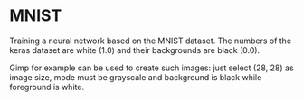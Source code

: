 # MNIST

Training a neural network based on the MNIST dataset. The numbers of
the keras dataset are white (1.0) and their backgrounds are black (0.0).

Gimp for example can be used to create such images: just select (28, 28)
as image size, mode must be grayscale and background is black while foreground
is white.
